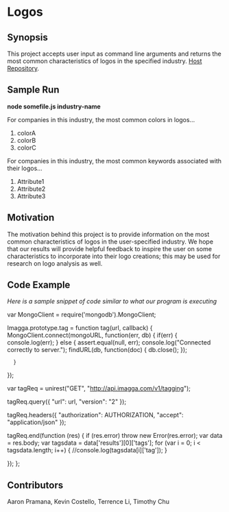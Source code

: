 # **Logos**

## Synopsis

This project accepts user input as command line arguments and returns the 
most common characteristics of logos in the specified industry. [Host
Repository](https://github.com/terrencezli/Logos).

## **Sample Run**

**node somefile.js industry-name**

For companies in this industry, the most common colors in logos... 

1. colorA 
2. colorB 
3. colorC

For companies in this industry, the most common keywords associated
with their logos...

1. Attribute1
2. Attribute2
3. Attribute3

## Motivation

The motivation behind this project is to provide information on the
most common characteristics of logos in the user-specified industry.
We hope that our results will provide helpful feedback to inspire
the user on some characteristics to incorporate into their logo
creations; this may be used for research on logo analysis as well.

## Code Example
*Here is a sample snippet of code similar to what our program is
executing*


var MongoClient = require('mongodb').MongoClient;
 
Imagga.prototype.tag = function tag(url, callback) {
   MongoClient.connect(mongoURL, function(err, db) {
      if(err) {
         console.log(err);
      }
      else {
         assert.equal(null, err);
         console.log("Connected correctly to server.");
         findURL(db, function(doc) {
            db.close();
         });
         
      }
   });

   var tagReq = unirest("GET", "http://api.imagga.com/v1/tagging");

   tagReq.query({
      "url": url,
      "version": "2"
   });

   tagReq.headers({
      "authorization": AUTHORIZATION, 
      "accept": "application/json"
   });

   tagReq.end(function (res) {
      if (res.error) throw new Error(res.error);
      var data = res.body;
      var tagsdata = data['results'][0]['tags'];
      for (var i = 0; i < tagsdata.length; i++) {
         //console.log(tagsdata[i]['tag']);
      }

   });
};

## Contributors

Aaron Pramana, Kevin Costello, Terrence Li, Timothy Chu


